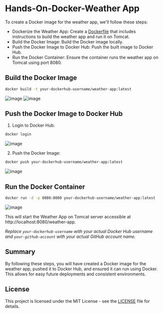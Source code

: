 # Hands-On-Docker-Weather App

To create a Docker image for the weather app, we'll follow these steps:

- Dockerize the Weather App: Create a [Dockerfile](./Dockerfile) that includes instructions to build the weather app and run it on Tomcat.
- Build the Docker Image: Build the Docker image locally.
- Push the Docker Image to Docker Hub: Push the built image to Docker Hub.
- Run the Docker Container: Ensure the container runs the weather app on Tomcat using port 8080.

## Build the Docker Image

```sh
docker build -t your-dockerhub-username/weather-app:latest
```
![image](https://github.com/user-attachments/assets/ddacf33a-3d31-4c21-abb6-5f0e02fdae4b)
![image](https://github.com/user-attachments/assets/24ef609f-8eab-4c46-8890-9fa9a1036524)

## Push the Docker Image to Docker Hub

1. Login to Docker Hub:

```sh
docker login
```
![image](https://github.com/user-attachments/assets/ac73df79-8b68-4c50-9d22-c77637ee6bde)

2. Push the Docker Image:

```sh
docker push your-dockerhub-username/weather-app:latest
```
![image](https://github.com/user-attachments/assets/e9b71cd6-ebb0-4c7f-a207-da0c44bde9d7)

## Run the Docker Container

```sh
docker run -d -p 8080:8080 your-dockerhub-username/weather-app:latest
```
![image](https://github.com/user-attachments/assets/00bace82-a6f5-4e80-80c9-42cde49db869)


This will start the Weather App on Tomcat server accessible at http://localhost:8080/weather-app.


*Replace `your-dockerhub-username` with your actual Docker Hub username and `your-github-account` with your actual GitHub account name.*

## Summary

By following these steps, you will have created a Docker image for the weather app, pushed it to Docker Hub, and ensured it can run using Docker. 
This allows for easy future deployments and consistent environments.

## License
This project is licensed under the MIT License - see the [LICENSE](./LICENSE) file for details.





